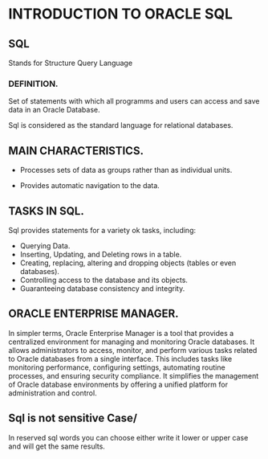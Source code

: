 # INTRODUCTION TO ORACLE SQL

## SQL

Stands for Structure Query Language

### DEFINITION.

Set of statements with which all programms and users can access and save data in an Oracle Database.

Sql is considered as the standard language for relational databases.


## MAIN CHARACTERISTICS.

- Processes sets of data as groups rather than as individual units.

- Provides automatic navigation to the data.

## TASKS IN SQL.

Sql provides statements for a variety ok tasks, including:

* Querying Data.
* Inserting, Updating, and Deleting rows in a table.
* Creating, replacing, altering and dropping objects (tables or even databases).
* Controlling access to the database  and its objects.
* Guaranteeing database consistency and integrity.

## ORACLE ENTERPRISE MANAGER.

In simpler terms, Oracle Enterprise Manager is a tool that provides a centralized environment for managing and monitoring Oracle databases. It allows administrators to access, monitor, and perform various tasks related to Oracle databases from a single interface. This includes tasks like monitoring performance, configuring settings, automating routine processes, and ensuring security compliance. It simplifies the management of Oracle database environments by offering a unified platform for administration and control.

## Sql is not sensitive Case/

In reserved sql words you can choose either write it lower or upper case and will get the same results.